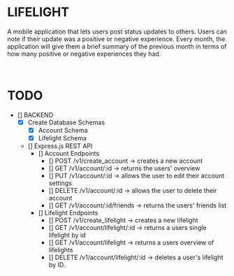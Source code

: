 # LIFELIGHT

A mobile application that lets users post status updates to others. Users can note if their update was a positive or negative experience. Every month, the application will give them a brief summary of the previous month in terms of how many positive or negative experiences they had.

<br>

# TODO

- [] BACKEND
  - [X] Create Database Schemas
    - [X] Account Schema
    - [X] Lifelight Schema
  - [] Express.js REST API
    - [] Account Endpoints
      - [] POST /v1/create_account -> creates a new account
      - [] GET /v1/account/:id -> returns the users' overview
      - [] PUT /v1/account/:id -> allows the user to edit their account settings
      - [] DELETE /v1/account/:id -> allows the user to delete their account
      - [] GET /v1/account/:id/friends -> returns the users' friends list
    - [] Lifelight Endpoints
      - [] POST /v1/create_lifelight -> creates a new lifelight
      - [] GET /v1/account/lifelight/:id -> returns a users single lifelight by id
      - [] GET /v1/account/lifelight -> returns a users overview of lifelights
      - [] DELETE /v1/account/lifelight/:id -> deletes a user's lifelight by ID.
  